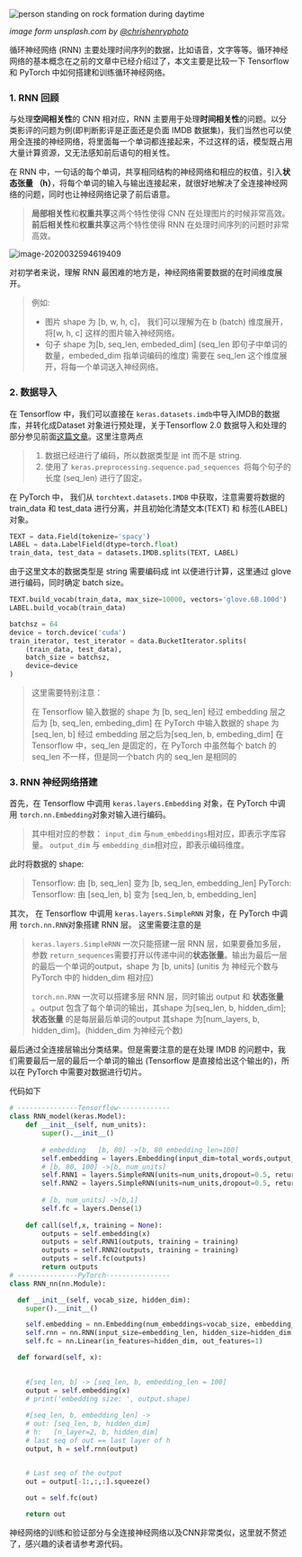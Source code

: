 ![person standing on rock formation during daytime](https://tva1.sinaimg.cn/large/00831rSTgy1gd83b5opk0j30rs0fm40b.jpg)

*image form unsplash.com by [@chrishenryphoto](https://unsplash.com/@chrishenryphoto)*

循环神经网络 (RNN) 主要处理时间序列的数据，比如语音，文字等等。循环神经网络的基本概念在之前的文章中已经介绍过了，本文主要是比较一下 Tensorflow 和 PyTorch 中如何搭建和训练循环神经网络。



### 1. RNN 回顾

与处理**空间相关性**的 CNN 相对应，RNN 主要用于处理**时间相关性**的问题。以分类影评的问题为例(即判断影评是正面还是负面 IMDB 数据集)，我们当然也可以使用全连接的神经网络，将里面每一个单词都连接起来，不过这样的话，模型既占用大量计算资源，又无法感知前后语句的相关性。

在 RNN 中，一句话的每个单词，共享相同结构的神经网络和相应的权值，引入**状态张量 （h）**，将每个单词的输入与输出连接起来，就很好地解决了全连接神经网络的问题，同时也让神经网络记录了前后语意。

> **局部相关性**和**权重共享**这两个特性使得 CNN 在处理图片的时候非常高效。
> **前后相关性**和**权重共享**这两个特性使得 RNN 在处理时间序列的问题时非常高效。

![image-2020032594619409](https://tva1.sinaimg.cn/large/00831rSTgy1gd6w98cpctj30ka09cjrw.jpg)

对初学者来说，理解 RNN 最困难的地方是，神经网络需要数据的在时间维度展开。

> 例如:
>
> * 图片 shape 为 [b, w, h, c]， 我们可以理解为在 b (batch) 维度展开，将[w, h, c] 这样的图片输入神经网络。
> * 句子 shape 为[b, seq_len, embeded_dim] (seq_len 即句子中单词的数量，embeded_dim 指单词编码的维度)  需要在 seq_len 这个维度展开，将每一个单词送入神经网络。

### 2. 数据导入

在 Tensorflow 中，我们可以直接在 `keras.datasets.imdb`中导入IMDB的数据库，并转化成Dataset 对象进行预处理，关于Tensorflow 2.0 数据导入和处理的部分参见前面[这篇文章](https://www.jianshu.com/p/b796823ad32c)。这里注意两点

> 1. 数据已经进行了编码，所以数据类型是 int 而不是 string.
> 2. 使用了 `keras.preprocessing.sequence.pad_sequences `将每个句子的长度 (seq_len) 进行了固定。

在 PyTorch 中， 我们从 `torchtext.datasets.IMDB` 中获取，注意需要将数据的 train_data 和 test_data 进行分离，并且初始化清楚文本(TEXT) 和 标签(LABEL)对象。

```python
TEXT = data.Field(tokenize='spacy')
LABEL = data.LabelField(dtype=torch.float)
train_data, test_data = datasets.IMDB.splits(TEXT, LABEL)
```

由于这里文本的数据类型是 string 需要编码成 int 以便进行计算，这里通过 glove 进行编码，同时确定 batch size。

```python
TEXT.build_vocab(train_data, max_size=10000, vectors='glove.6B.100d')
LABEL.build_vocab(train_data)

batchsz = 64
device = torch.device('cuda')
train_iterator, test_iterator = data.BucketIterator.splits(
    (train_data, test_data),
    batch_size = batchsz,
    device=device
)
```

> 这里需要特别注意：
>
> 在 Tensorflow 输入数据的 shape 为 [b, seq_len] 经过 embedding 层之后为 [b, seq_len, embeding_dim]
> 在 PyTorch 中输入数据的 shape 为 [seq_len, b] 经过 embedding 层之后为[seq_len, b, embeding_dim]
> 在 Tensorflow 中，seq_len 是固定的，在 PyTorch 中虽然每个 batch 的 seq_len 不一样，但是同一个batch 内的 seq_len 是相同的

### 3. RNN 神经网络搭建

首先，在 Tensorflow 中调用 `keras.layers.Embedding` 对象，在 PyTorch 中调用 `torch.nn.Embedding`对象对输入进行编码。

>  其中相对应的参数：
> `input_dim` 与`num_embeddings`相对应，即表示字库容量。
> `output_dim` 与 `embedding_dim`相对应，即表示编码维度。

此时将数据的 shape:

> Tensorflow: 由 [b, seq_len] 变为 [b, seq_len, embedding_len]
> PyTorch: Tensorflow: 由 [seq_len, b] 变为 [seq_len, b, embedding_len]



其次， 在 Tensorflow 中调用 `keras.layers.SimpleRNN` 对象，在 PyTorch 中调用 `torch.nn.RNN`对象搭建 RNN 层。
这里需要注意的是

>  `keras.layers.SimpleRNN` 一次只能搭建一层 RNN 层，如果要叠加多层，参数 `return_sequences`需要打开以传递中间的**状态张量**。输出为最后一层的最后一个单词的output，shape 为 [b, units] (unitis 为 神经元个数与 PyTorch 中的 hidden_dim 相对应)
>
> `torch.nn.RNN` 一次可以搭建多层 RNN 层，同时输出 output 和 **状态张量** 。output 包含了每个单词的输出，其shape 为[seq_len, b, hidden_dim]; **状态张量** 的是每层最后单词的output 其shape 为[num_layers, b, hidden_dim]。(hidden_dim 为神经元个数)



最后通过全连接层输出分类结果。但是需要注意的是在处理 IMDB 的问题中，我们需要最后一层的最后一个单词的输出 (Tensorflow 是直接给出这个输出的)，所以在 PyTorch 中需要对数据进行切片。

代码如下

```python
# ---------------Tensorflow-------------
class RNN_model(keras.Model):
    def __init__(self, num_units):
        super().__init__()
    
        # embedding   [b, 80] ->[b, 80 embedding_len=100]  
        self.embedding = layers.Embedding(input_dim=total_words,output_dim=embedding_len,input_length=max_review_words)
        # [b, 80, 100] ->[b, num_units]
        self.RNN1 = layers.SimpleRNN(units=num_units,dropout=0.5, return_sequences=True)
        self.RNN2 = layers.SimpleRNN(units=num_units,dropout=0.5, return_sequences=False)
        
        # [b, num_units] ->[b,1]
        self.fc = layers.Dense(1)
    
    def call(self,x, training = None):
        outputs = self.embedding(x)
        outputs = self.RNN1(outputs, training = training)
        outputs = self.RNN2(outputs, training = training)
        outputs = self.fc(outputs)
        return outputs
# ---------------PyTorch----------------
class RNN_nn(nn.Module):

  def __init__(self, vocab_size, hidden_dim):
    super().__init__()

    self.embedding = nn.Embedding(num_embeddings=vocab_size, embedding_dim=embedding_len)
    self.rnn = nn.RNN(input_size=embedding_len, hidden_size=hidden_dim, num_layers=2, dropout=0.5)
    self.fc = nn.Linear(in_features=hidden_dim, out_features=1)

  def forward(self, x):  

    
    #[seq_len, b] -> [seq_len, b, embedding_len = 100]
    output = self.embedding(x)
    # print('embedding size: ', output.shape)
    
    #[seq_len, b, embedding_len] ->
    # out: [seq_len, b, hidden_dim]
    # h:   [n_layer=2, b, hidden_dim]
    # last seq of out == last layer of h
    output, h = self.rnn(output)


    # Last seq of the output
    out = output[-1:,:,:].squeeze()
    
    out = self.fc(out)

    return out
```

神经网络的训练和验证部分与全连接神经网络以及CNN非常类似，这里就不赘述了，感兴趣的读者请参考源代码。

